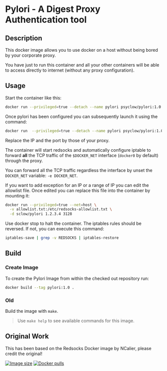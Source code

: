 # Pylori - A Digest Proxy Authentication tool

## Description

This docker image allows you to use docker on a host without being bored by your corporate proxy.

You have just to run this container and all your other containers will be able to access directly to internet (without any proxy configuration).

## Usage

Start the container like this:

``` bash
docker run --privileged=true --detach --name pylori psyclow/pylori:1.0 1.2.3.4 3128 user password
```

Once pylori has been configured you can subsequently launch it using the command:

``` bash
docker run  --privileged=true --detach --name pylori psyclow/pylori:1.0
```

Replace the IP and the port by those of your proxy.

The container will start redsocks and automatically configure iptable to forward **all** the TCP traffic of the `$DOCKER_NET` interface (`docker0` by default) through the proxy.

You can forward all the TCP traffic regardless the interface by unset the `DOCKER_NET` variable: `-e DOCKER_NET`.

If you want to add exception for an IP or a range of IP you can edit the allowlist file.
Once edited you can replace this file into the container by mounting it:

``` bash
docker run --privileged=true --net=host \
  -v allowlist.txt:/etc/redsocks-allowlist.txt \
  -d sclow/pylori 1.2.3.4 3128
```

Use docker stop to halt the container. The iptables rules should be reversed. If not, you can execute this command:

``` bash
iptables-save | grep -v REDSOCKS | iptables-restore
```

## Build

### Create Image

To create the Pylori Image from within the checked out repository run:

``` bash
docker build --tag pylori:1.0 .
```

### Old

Build the image with `make`.

> Use `make help` to see available commands for this image.

## Original Work

This has been based on the Redsocks Docker image by NCalier, please credit the original!

[![Image size](https://img.shields.io/imagelayers/image-size/ncarlier/redsocks/latest.svg)](https://hub.docker.com/r/ncarlier/redsocks/)
[![Docker pulls](https://img.shields.io/docker/pulls/ncarlier/redsocks.svg)](https://hub.docker.com/r/ncarlier/redsocks/)

